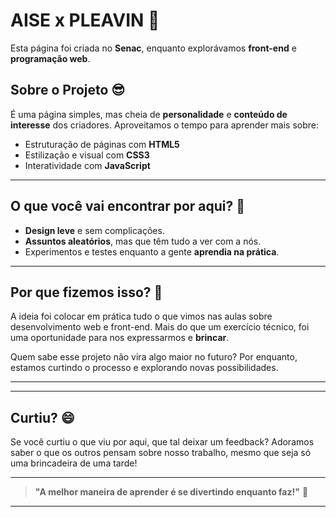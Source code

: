 # AISE x PLEAVIN 🌟

Esta página foi criada no **Senac**, enquanto explorávamos **front-end** e **programação web**.

## Sobre o Projeto 😎

É uma página simples, mas cheia de **personalidade** e **conteúdo de interesse** dos criadores. Aproveitamos o tempo para aprender mais sobre:
- Estruturação de páginas com **HTML5**
- Estilização e visual com **CSS3**
- Interatividade com **JavaScript** 

---

## O que você vai encontrar por aqui? 👀

- **Design leve** e sem complicações.
- **Assuntos aleatórios**, mas que têm tudo a ver com a nós.
- Experimentos e testes enquanto a gente **aprendia na prática**.

---

## Por que fizemos isso? 🤔

A ideia foi colocar em prática tudo o que vimos nas aulas sobre desenvolvimento web e front-end. Mais do que um exercício técnico, foi uma oportunidade para nos expressarmos e **brincar**.

Quem sabe esse projeto não vira algo maior no futuro? Por enquanto, estamos curtindo o processo e explorando novas possibilidades.

---

---

## Curtiu? 😄

Se você curtiu o que viu por aqui, que tal deixar um feedback? Adoramos saber o que os outros pensam sobre nosso trabalho, mesmo que seja só uma brincadeira de uma tarde!

---

> **"A melhor maneira de aprender é se divertindo enquanto faz!"** 🎉

---


